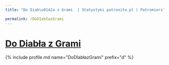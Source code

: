 ```yaml
---
title: "Do Diab\u0142a z Grami  | Statystyki patronite.pl | Patromierz"

permalink: /DoDIabłazGrami
---
```


# [Do Diabła z Grami ](https://patronite.pl/DoDIabłazGrami)

{% include profile.md name="DoDIabłazGrami" prefix="d" %}
